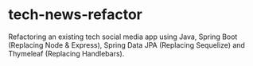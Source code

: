 # tech-news-refactor
Refactoring an existing tech social media app using Java, Spring Boot (Replacing Node &amp; Express), Spring Data JPA (Replacing Sequelize) and Thymeleaf (Replacing Handlebars).
